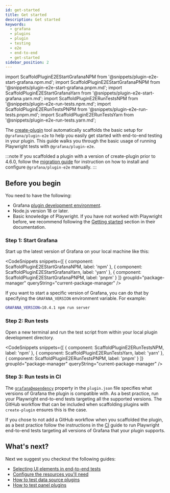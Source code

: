 ```yaml
---
id: get-started
title: Get started
description: Get started
keywords:
  - grafana
  - plugins
  - plugin
  - testing
  - e2e
  - end-to-end
  - get-started
sidebar_position: 2
---
```


import ScaffoldPluginE2EStartGrafanaNPM from '@snippets/plugin-e2e-start-grafana.npm.md';
import ScaffoldPluginE2EStartGrafanaPNPM from '@snippets/plugin-e2e-start-grafana.pnpm.md';
import ScaffoldPluginE2EStartGrafanaYarn from '@snippets/plugin-e2e-start-grafana.yarn.md';
import ScaffoldPluginE2ERunTestsNPM from '@snippets/plugin-e2e-run-tests.npm.md';
import ScaffoldPluginE2ERunTestsPNPM from '@snippets/plugin-e2e-run-tests.pnpm.md';
import ScaffoldPluginE2ERunTestsYarn from '@snippets/plugin-e2e-run-tests.yarn.md';

The [create-plugin](https://www.npmjs.com/package/@grafana/create-plugin?activeTab=readme) tool automatically scaffolds the basic setup for `@grafana/plugin-e2e` to help you easily get started with end-to-end testing in your plugin. This guide walks you through the basic usage of running Playwright tests with `@grafana/plugin-e2e`.

:::note
If you scaffolded a plugin with a version of create-plugin prior to 4.6.0, follow the [migration guide](./migrate-from-grafana-e2e.md) for instruction on how to install and configure `@grafana/plugin-e2e` manually.
:::

## Before you begin

You need to have the following:

- Grafana [plugin development environment](/get-started/set-up-development-environment).
- Node.js version 18 or later.
- Basic knowledge of Playwright. If you have not worked with Playwright before, we recommend following the [Getting started](https://playwright.dev/docs/intro) section in their documentation.

### Step 1: Start Grafana

Start up the latest version of Grafana on your local machine like this:

<CodeSnippets
snippets={[
{ component: ScaffoldPluginE2EStartGrafanaNPM, label: 'npm' },
{ component: ScaffoldPluginE2EStartGrafanaYarn, label: 'yarn' },
{ component: ScaffoldPluginE2EStartGrafanaPNPM, label: 'pnpm' }
]}
groupId="package-manager"
queryString="current-package-manager"
/>

If you want to start a specific version of Grafana, you can do that by specifying the `GRAFANA_VERSION` environment variable. For example:

```bash
GRAFANA_VERSION=10.4.1 npm run server
```

### Step 2: Run tests

Open a new terminal and run the test script from within your local plugin development directory.

<CodeSnippets
snippets={[
{ component: ScaffoldPluginE2ERunTestsNPM, label: 'npm' },
{ component: ScaffoldPluginE2ERunTestsYarn, label: 'yarn' },
{ component: ScaffoldPluginE2ERunTestsPNPM, label: 'pnpm' }
]}
groupId="package-manager"
queryString="current-package-manager"
/>

### Step 3: Run tests in CI

The [`grafanaDependency`](../reference/metadata.md#properties-1) property in the `plugin.json` file specifies what versions of Grafana the plugin is compatible with. As a best practice, run your Playwright end-to-end tests targeting all the supported versions. The GitHub workflow that can be included when scaffolding plugins with `create-plugin` ensures this is the case.

If you chose to not add a GitHub workflow when you scaffolded the plugin, as a best practice follow the instructions in the [CI](./ci.md) guide to run Playwright end-to-end tests targeting all versions of Grafana that your plugin supports.

## What's next?

Next we suggest you checkout the following guides:

- [Selecting UI elements in end-to-end tests](./selecting-ui-elements.md)
- [Configure the resources you'll need](./setup-resources.md)
- [How to test data source plugins](./test-a-data-source-plugin/index.md)
- [How to test panel plugins](./test-a-panel-plugin.md)
